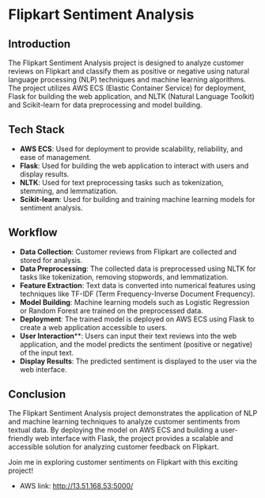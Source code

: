 # Flipkart Sentiment Analysis
## Introduction
The Flipkart Sentiment Analysis project is designed to analyze customer reviews on Flipkart and classify them as positive or negative using natural language processing (NLP) techniques and machine learning algorithms. The project utilizes AWS ECS (Elastic Container Service) for deployment, Flask for building the web application, and NLTK (Natural Language Toolkit) and Scikit-learn for data preprocessing and model building.

## Tech Stack
* **AWS ECS**: Used for deployment to provide scalability, reliability, and ease of management.
* **Flask**: Used for building the web application to interact with users and display results.
* **NLTK**: Used for text preprocessing tasks such as tokenization, stemming, and lemmatization.
* **Scikit-learn**: Used for building and training machine learning models for sentiment analysis.

## Workflow
* **Data Collection**: Customer reviews from Flipkart are collected and stored for analysis.
* **Data Preprocessing**: The collected data is preprocessed using NLTK for tasks like tokenization, removing stopwords, and lemmatization.
* **Feature Extraction**: Text data is converted into numerical features using techniques like TF-IDF (Term Frequency-Inverse Document Frequency).
* **Model Building**: Machine learning models such as Logistic Regression or Random Forest are trained on the preprocessed data.
* **Deployment**: The trained model is deployed on AWS ECS using Flask to create a web application accessible to users.
* **User Interaction****: Users can input their text reviews into the web application, and the model predicts the sentiment (positive or negative) of the input text.
* **Display Results**: The predicted sentiment is displayed to the user via the web interface.

## Conclusion
The Flipkart Sentiment Analysis project demonstrates the application of NLP and machine learning techniques to analyze customer sentiments from textual data. By deploying the model on AWS ECS and building a user-friendly web interface with Flask, the project provides a scalable and accessible solution for analyzing customer feedback on Flipkart.

Join me in exploring customer sentiments on Flipkart with this exciting project!
* AWS link: http://13.51.168.53:5000/
